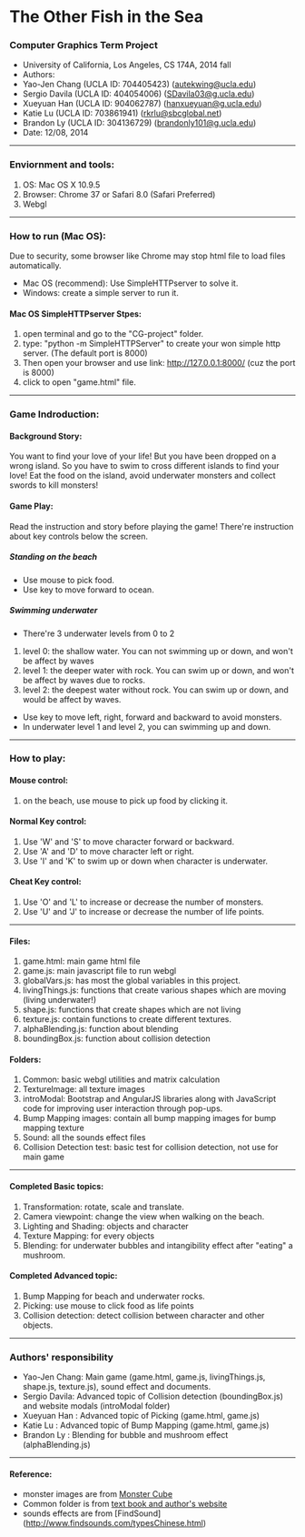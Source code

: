 The Other Fish in the Sea
===========================================================================
### Computer Graphics Term Project
* University of California, Los Angeles, CS 174A, 2014 fall
* Authors:
 * Yao-Jen Chang   (UCLA ID: 704405423) (autekwing@ucla.edu)
 * Sergio Davila   (UCLA ID: 404054006) (SDavila03@g.ucla.edu)
 * Xueyuan Han     (UCLA ID: 904062787) (hanxueyuan@g.ucla.edu)
 * Katie Lu        (UCLA ID: 703861941) (rkrlu@sbcglobal.net)
 * Brandon Ly      (UCLA ID: 304136729) (brandonly101@g.ucla.edu)
* Date: 12/08, 2014

---------------------------------------------------------------------------
### Enviornment and tools:
1. OS: Mac OS X 10.9.5
2. Browser: Chrome 37 or Safari 8.0 (Safari Preferred)
3. Webgl

---------------------------------------------------------------------------
### How to run (Mac OS):
Due to security, some browser like Chrome may stop html file to load files automatically.
* Mac OS (recommend): Use SimpleHTTPserver to solve it.
* Windows: create a simple server to run it.

#### Mac OS SimpleHTTPserver Stpes:

1. open terminal and go to the "CG-project"  folder.
2. type: "python -m SimpleHTTPServer" to create your won simple http server. (The default port is 8000)
3. Then open your browser and use link: http://127.0.0.1:8000/ (cuz the port is 8000)
4. click to open "game.html" file.

---------------------------------------------------------------------------
### Game Indroduction:

#### Background Story:
You want to find your love of your life! But you have been dropped on a wrong island. 
So you have to swim to cross different islands to find your love! 
Eat the food on the island, avoid underwater monsters and collect swords to kill monsters!

#### Game Play:
Read the instruction and story before playing the game! 
There're instruction about key controls below the screen.

##### Standing on the beach
* Use mouse to pick food.
* Use key to move forward to ocean.

##### Swimming underwater
* There're 3 underwater levels from 0 to 2
 1. level 0: the shallow water. You can not swimming up or down, and won't be affect by waves
 2. level 1: the deeper water with rock. You can swim up or down, and won't be affect by waves due to rocks.
 3. level 2: the deepest water without rock. You can swim up or down, and would be affect by waves.
* Use key to move left, right, forward and backward to avoid monsters.
* In underwater level 1 and level 2, you can swimming up and down.

---------------------------------------------------------------------------
### How to play:

#### Mouse control:
1. on the beach, use mouse to pick up food by clicking it.

#### Normal Key control:
1. Use 'W' and 'S' to move character forward or backward.
2. Use 'A' and 'D' to move character left or right.
3. Use 'I' and 'K' to swim up or down when character is underwater.

#### Cheat Key control:
1. Use 'O' and 'L' to increase or decrease the number of monsters.
2. Use 'U' and 'J' to increase or decrease the number of life points.

---------------------------------------------------------------------------
#### Files:
1. game.html:        main game html file
2. game.js:          main javascript file to run webgl
3. globalVars.js:    has most the global variables in this project.
4. livingThings.js:  functions that create various shapes which are moving (living underwater!)
5. shape.js:         functions that create shapes which are not living
6. texture.js:       contain functions to create different textures.
7. alphaBlending.js: function about blending
8. boundingBox.js:   function about collision detection

#### Folders:
1. Common:              basic webgl utilities and matrix calculation
2. TextureImage:        all texture images
3. introModal:          Bootstrap and AngularJS libraries along with JavaScript code for improving user interaction through pop-ups.
4. Bump Mapping images: contain all bump mapping images for bump mapping texture
5. Sound:               all the sounds effect files
6. Collision Detection test: basic test for collision detection, not use for main game

---------------------------------------------------------------------------
#### Completed Basic topics:
1. Transformation:       rotate, scale and translate.
2. Camera viewpoint:     change the view when walking on the beach.
3. Lighting and Shading: objects and character
4. Texture Mapping:      for every objects
5. Blending:             for underwater bubbles and intangibility effect after "eating" a mushroom.

#### Completed Advanced topic:
1. Bump Mapping for beach and underwater rocks.
2. Picking: use mouse to click food as life points
3. Collision detection: detect collision between character and other objects.

---------------------------------------------------------------------------
### Authors' responsibility
 * Yao-Jen Chang: Main game (game.html, game.js, livingThings.js, shape.js, texture.js), sound effect and documents.
 * Sergio Davila: Advanced topic of Collision detection (boundingBox.js) and website modals (introModal folder)
 * Xueyuan Han  : Advanced topic of Picking (game.html, game.js)
 * Katie Lu     : Advanced topic of Bump Mapping (game.html, game.js)
 * Brandon Ly   : Blending for bubble and mushroom effect (alphaBlending.js)

---------------------------------------------------------------------------
#### Reference:
* monster images are from [Monster Cube](https://www.behance.net/gallery/4531779/Monster-Cube)
* Common folder is from [text book and author's website](http://www.cs.unm.edu/~angel/WebGL/7E/)
* sounds effects are from [FindSound] (http://www.findsounds.com/typesChinese.html)
